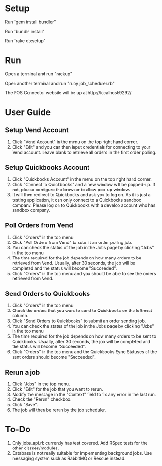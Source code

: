 # Setup
Run "gem install bundler"

Run "bundle install"

Run "rake db:setup"

# Run
Open a terminal and run "rackup"

Open another terminal and run "ruby job_scheduler.rb"

The POS Connector website will be up at http://localhost:9292/

# User Guide
## Setup Vend Account
1. Click "Vend Account" in the menu on the top right hand corner.
2. Click "Edit" and you can then input credentials for connecting to your Vend account.  Leave blank to retrieve all orders in the first order polling.

## Setup Quickbooks Account
1. Click "Quickbooks Account" in the menu on the top right hand corner.
2. Click "Connect to Quickbooks" and a new window will be popped-up.  If not, please configure the browser to allow pop-up window.
3. It will then redirect to Quickbooks and ask you to log on.  As it is just a testing application, it can only connect to a Quickbooks sandbox company.  Please log on to Quickbooks with a develop account who has sandbox company.

## Poll Orders from Vend
1. Click "Orders" in the top menu.
2. Click "Poll Orders from Vend" to submit an order polling job.
3. You can check the status of the job in the Jobs page by clicking "Jobs" in the top menu.
4. The time required for the job depends on how many orders to be retrieved from Vend.  Usually, after 30 seconds, the job will be completed and the status will become "Succeeded".
5. Click "Orders" in the top menu and you should be able to see the orders retrieved from Vend.

## Send Orders to Quickbooks
1. Click "Orders" in the top menu.
2. Check the orders that you want to send to Quickbooks on the leftmost column.
3. Click "Send Orders to Quickbooks" to submit an order sending job.
4. You can check the status of the job in the Jobs page by clicking "Jobs" in the top menu.
5. The time required for the job depends on how many orders to be sent to Quickbooks.  Usually, after 30 seconds, the job will be completed and the status will become "Succeeded".
6. Click "Orders" in the top menu and the Quickbooks Sync Statuses of the sent orders should become "Succeeded".

## Rerun a job
1. Click "Jobs" in the top menu.
2. Click "Edit" for the job that you want to rerun.
3. Modify the message in the "Context" field to fix any error in the last run.
4. Check the "Rerun" checkbox.
5. Click "Save".
6. The job will then be rerun by the job scheduler.

# To-Do
1. Only jobs_api.rb currently has test covered.  Add RSpec tests for the other classes/modules.
2. Database is not really suitable for implementing background jobs.  Use messaging system such as RabbitMQ or Resque instead.
